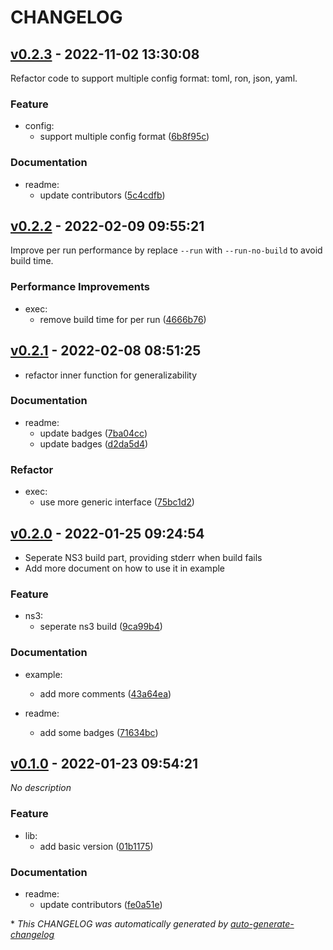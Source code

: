 # CHANGELOG

## [v0.2.3](https://github.com/BobAnkh/ns3-parallel/releases/tag/v0.2.3) - 2022-11-02 13:30:08

Refactor code to support multiple config format: toml, ron, json, yaml.

### Feature

- config:
  - support multiple config format ([6b8f95c](https://github.com/BobAnkh/ns3-parallel/commit/6b8f95c900325f989191430580f5ff1fe4890b5c))

### Documentation

- readme:
  - update contributors ([5c4cdfb](https://github.com/BobAnkh/ns3-parallel/commit/5c4cdfb619be1d89ab22e7c39027571ff064adfb))

## [v0.2.2](https://github.com/BobAnkh/ns3-parallel/releases/tag/v0.2.2) - 2022-02-09 09:55:21

Improve per run performance by replace `--run` with `--run-no-build` to avoid build time.

### Performance Improvements

- exec:
  - remove build time for per run ([4666b76](https://github.com/BobAnkh/ns3-parallel/commit/4666b76be5c5dad2bfc7abdc34d6f88027c408c7))

## [v0.2.1](https://github.com/BobAnkh/ns3-parallel/releases/tag/v0.2.1) - 2022-02-08 08:51:25

- refactor inner function for generalizability

### Documentation

- readme:
  - update badges ([7ba04cc](https://github.com/BobAnkh/ns3-parallel/commit/7ba04ccd7bff1bfdbaf511fa08494dfd223b2c6a))
  - update badges ([d2da5d4](https://github.com/BobAnkh/ns3-parallel/commit/d2da5d4730d97a4174513522b7753eca78d3e08a))

### Refactor

- exec:
  - use more generic interface ([75bc1d2](https://github.com/BobAnkh/ns3-parallel/commit/75bc1d29f542e40433fb4ff061850b10a8045336))

## [v0.2.0](https://github.com/BobAnkh/ns3-parallel/releases/tag/v0.2.0) - 2022-01-25 09:24:54

- Seperate NS3 build part, providing stderr when build fails
- Add more document on how to use it in example

### Feature

- ns3:
  - seperate ns3 build ([9ca99b4](https://github.com/BobAnkh/ns3-parallel/commit/9ca99b4c9a5e8cf175a1321dcb7df810db550bce))

### Documentation

- example:
  - add more comments ([43a64ea](https://github.com/BobAnkh/ns3-parallel/commit/43a64eaa04b47e13d5d8dc1470eaabf3c1b655f2))

- readme:
  - add some badges ([71634bc](https://github.com/BobAnkh/ns3-parallel/commit/71634bcf51b571a8372e4cd3de586f9ea8d6ba85))

## [v0.1.0](https://github.com/BobAnkh/ns3-parallel/releases/tag/v0.1.0) - 2022-01-23 09:54:21

*No description*

### Feature

- lib:
  - add basic version ([01b1175](https://github.com/BobAnkh/ns3-parallel/commit/01b11755b305dff19d6037aa310f5444e7de25d9))

### Documentation

- readme:
  - update contributors ([fe0a51e](https://github.com/BobAnkh/ns3-parallel/commit/fe0a51ebbbf94ba44f994eb4cd3069300d8c4501))

\* *This CHANGELOG was automatically generated by [auto-generate-changelog](https://github.com/BobAnkh/auto-generate-changelog)*
